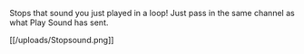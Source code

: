 Stops that sound you just played in a loop! Just pass in the same channel as what Play Sound has sent.

[[/uploads/Stopsound.png]]